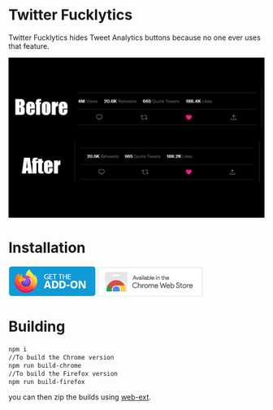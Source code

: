 # Twitter Fucklytics

Twitter Fucklytics hides Tweet Analytics buttons because no one ever uses that feature.

![Showcase](repo/showcase.png)

# Installation

[![](repo/get-it-on-firefox.png)](https://addons.mozilla.org/en-US/firefox/addon/twitter-fucklytics/)
[![](repo/get-it-on-chrome.png)](https://chrome.google.com/webstore/detail/twitter-fucklytics/jnabjchofoiafnnfodhlnmdodbgbmekl)

# Building

```
npm i
//To build the Chrome version
npm run build-chrome
//To build the Firefox version
npm run build-firefox
```

you can then zip the builds using [web-ext](https://github.com/mozilla/web-ext).
